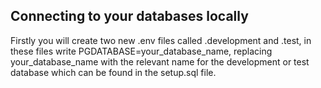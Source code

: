 ## Connecting to your databases locally

Firstly you will create two new .env files called .development and .test, in these files write PGDATABASE=your_database_name, replacing your_database_name with the relevant name for the development or test database which can be found in the setup.sql file.
